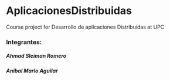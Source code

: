 # AplicacionesDistribuidas
Course project for Desarrollo de aplicaciones Distribuidas at UPC<br> 
### Integrantes:<br> 
##### Ahmad Sleiman Romero
##### Anibal Marlo Aguilar
